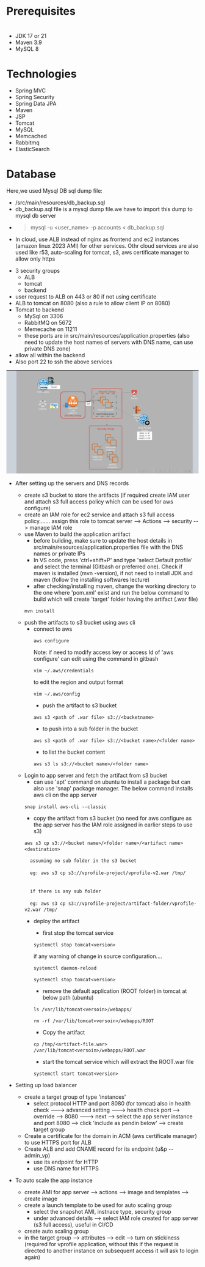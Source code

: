 # Prerequisites
#
- JDK 17 or 21
- Maven 3.9
- MySQL 8

# Technologies 
- Spring MVC
- Spring Security
- Spring Data JPA
- Maven
- JSP
- Tomcat
- MySQL
- Memcached
- Rabbitmq
- ElasticSearch
# Database
Here,we used Mysql DB 
sql dump file:
- /src/main/resources/db_backup.sql
- db_backup.sql file is a mysql dump file.we have to import this dump to mysql db server
- > mysql -u <user_name> -p accounts < db_backup.sql


* In cloud, use ALB instead of nginx as frontend and ec2 instances (amazon linux 2023 AMI) for other services. Othr cloud services are also used like r53, auto-scaling for tomcat, s3, aws certificate manager to allow only https 

- 3 security groups
    * ALB
    * tomcat
    * backend
- user request to ALB on 443 or 80 if not using certificate
- ALB to tomcat on 8080 (also a rule to allow client IP on 8080)
- Tomcat to backend
    * MySql on 3306
    * RabbitMQ on 5672
    * Memecache on 11211
    * these ports are in src/main/resources/application.properties (also need to update the host names of servers with DNS name, can use private DNS zone)
- allow all within the backend
- Also port 22 to ssh the above services

![alt text](aws-arch.png)


* After setting up the servers and DNS records
    - create s3 bucket to store the artifacts (if required create IAM user and attach s3 full access policy which can be used for aws configure)
    - create an IAM role for ec2 service and attach s3 full access policy....... assign this role to tomcat server --> Actions --> security --> manage IAM role
    - use Maven to build the application artifact
        * before building, make sure to update the host details in src/main/resources/application.properties file with the DNS names or private IPs
        * In VS code, press 'ctrl+shift+P' and type 'select Default profile' and select the terminal (Gitbash or preferred one). Check if maven is installed (mvn -version), if not need to install JDK and maven (follow the installing softwares lecture)
        * after checking/installing maven, change the working directory to the one where 'pom.xml' exist and run the below command to build which will create 'target' folder having the artifact (.war file) 
        ```
        mvn install
        ```
    - push the artifacts to s3 bucket using aws cli
        * connect to aws
            ```
            aws configure
            ```
            Note: if need to modify access key or access Id of 'aws configure' can edit using the command in gitbash
            ```
            vim ~/.aws/credentials
            ```
            to edit the region and output format
            ```
            vim ~/.aws/config
            ```
            * push the artifact to s3 bucket
            ```
            aws s3 <path of .war file> s3://<bucketname>
            ```
            - to push into a sub folder in the bucket
            ```
            aws s3 <path of .war file> s3://<bucket name>/<folder name>
            ```
            - to list the bucket content
            ```
            aws s3 ls s3://<bucket name>/<folder name>
            ```
    - Login to app server and fetch the artifact from s3 bucket
        * can use 'apt' command on ubuntu to install a package but can also use 'snap' package manager. The below command installs aws cli on the app server
        ```
        snap install aws-cli --classic
        ```
        * copy the artifact from s3 bucket (no need for aws configure as the app server has the IAM role assigned in earlier steps to use s3)
        ```
        aws s3 cp s3://<bucket name>/<folder name>/<artifact name> <destination>
        ```
            assuming no sub folder in the s3 bucket

            eg: aws s3 cp s3://vprofile-project/vprofile-v2.war /tmp/


            if there is any sub folder

            eg: aws s3 cp s3://vprofile-project/artifact-folder/vprofile-v2.war /tmp/
        
        * deploy the artifact
            - first stop the tomcat service
            ```
            systemctl stop tomcat<version>
            ```
            if any warning of change in source configuration....
            ```
            systemctl daemon-reload
            ```
            ```
           systemctl stop tomcat<version>
           ```
           - remove the default application (ROOT folder) in tomcat at below path (ubuntu)

           ```
           ls /var/lib/tomcat<versoin>/webapps/
           ```    
           ```
           rm -rf /var/lib/tomcat<versoin>/webapps/ROOT
           ```

           - Copy the artifact 
           ```
           cp /tmp/<artifact-file.war> /var/lib/tomcat<versoin>/webapps/ROOT.war
           ```

           - start the tomcat service which will extract the ROOT.war file
           ```
           systemctl start tomcat<version>
           ```

* Setting up load balancer
    - create a target group of type 'instances'
        * select protocol HTTP and port 8080 (for tomcat) also in health check ---> advanced setting ---> health check port --> override --> 8080 ---> next --> select the app server instance and port 8080 --> click 'include as pendin below' --> create target group
    - Create a certificate for the domain in ACM (aws certificate manager) to use HTTPS port for ALB
    - Create ALB and add CNAME record for its endpoint (u&p -- admin_vp)
        * use its endpoint for HTTP
        * use DNS name for HTTPS

* To auto scale the app instance
    - create AMI for app server --> actions --> image and templates --> create image
    - create a launch template to be used for auto scaling group
        * select the snapshot AMI, instnace type, security group
        * under advanced details --> select IAM role created for app server (s3 full access), useful in CI/CD
    - create auto scaling group
    - in the target group --> attributes --> edit --> turn on stickiness (required for vprofile application, without this if the request is directed to another instance on subsequent access it will ask to login again)


